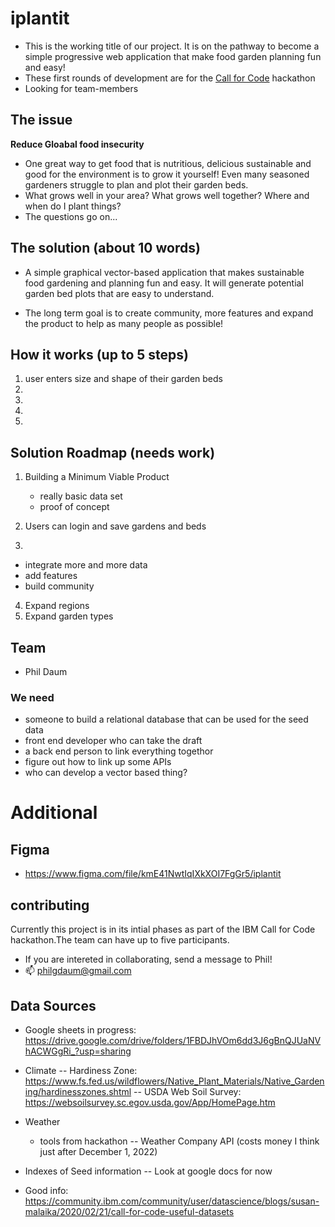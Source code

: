 # iplantit
- This is the working title of our project. It is on the pathway to become a simple progressive web application that make food garden planning fun and easy!
- These first rounds of development are for the <a href="https://callforcode-platform.bemyapp.com">Call for Code<a> hackathon
- Looking for team-members

## The issue
**Reduce Gloabal food insecurity** 
- One great way to get food that is nutritious, delicious sustainable and good for the environment is to grow it yourself! Even many seasoned gardeners struggle to plan and plot their garden beds.
- What grows well in your area? What grows well together? Where and when do I plant things? 
- The questions go on...


## The solution (about 10 words)
- A simple graphical vector-based application that makes sustainable food gardening and planning fun and easy. It will generate potential garden bed plots that are easy to understand.

- The long term goal is to create community, more features and expand the product to help as many people as possible!

## How it works (up to 5 steps)
1. user enters size and shape of their garden beds
2.
3.
4.
5.



## Solution Roadmap (needs work)
1. Building a Minimum Viable Product
    - really basic data set
    - proof of concept

2. Users can login and save gardens and beds

3. 
- integrate more and more data
- add features
- build community

4. Expand regions
5. Expand garden types


## Team
- Phil Daum

### We need
- someone to build a relational database that can be used for the seed data
- front end developer who can take the draft
- a back end person to link everything togethor
- figure out how to link up some APIs
- who can develop a vector based thing?

# Additional

## Figma
- https://www.figma.com/file/kmE41NwtIqIXkXOI7FgGr5/iplantit

## contributing
Currently this project is in its intial phases as part of the IBM Call for Code hackathon.The team can have up to five participants.
- If you are intereted in collaborating, send a message to Phil!
- 📫 philgdaum@gmail.com

## Data Sources

- Google sheets in progress: https://drive.google.com/drive/folders/1FBDJhVOm6dd3J6gBnQJUaNVhACWGgRi_?usp=sharing

- Climate
-- Hardiness Zone: https://www.fs.fed.us/wildflowers/Native_Plant_Materials/Native_Gardening/hardinesszones.shtml
-- USDA Web Soil Survey: https://websoilsurvey.sc.egov.usda.gov/App/HomePage.htm
- Weather
    - tools from hackathon
    -- Weather Company API (costs money I think just after December 1, 2022)
- Indexes of Seed information
    -- Look at google docs for now
- Good info: https://community.ibm.com/community/user/datascience/blogs/susan-malaika/2020/02/21/call-for-code-useful-datasets


